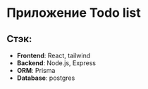 # Приложение Todo list

## Стэк:
- **Frontend**: React, tailwind
- **Backend**: Node.js, Express
- **ORM**: Prisma
- **Database**: postgres

